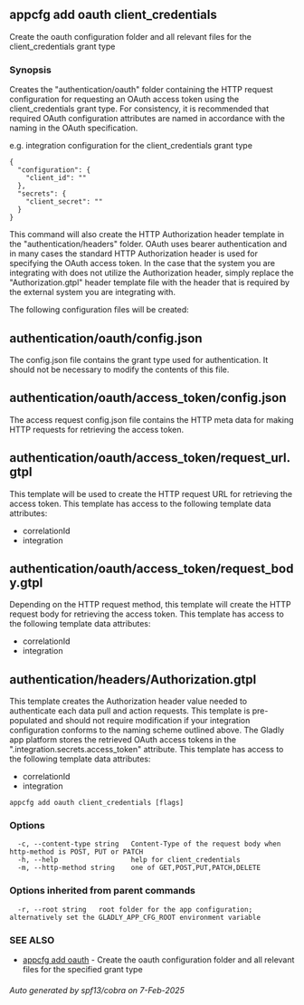 ## appcfg add oauth client_credentials

Create the oauth configuration folder and all relevant files for the client_credentials grant type

### Synopsis

Creates the "authentication/oauth" folder containing the HTTP request configuration
for requesting an OAuth access token using the client_credentials grant type. For
consistency, it is recommended that required OAuth configuration attributes are
named in accordance with the naming in the OAuth specification.

e.g. integration configuration for the client_credentials grant type
```
{
  "configuration": {
    "client_id": ""
  },
  "secrets": {
    "client_secret": ""
  }
}
```

This command will also create the HTTP Authorization header template in the
"authentication/headers" folder. OAuth uses bearer authentication and in many
cases the standard HTTP Authorization header is used for specifying the OAuth
access token. In the case that the system you are integrating with does not
utilize the Authorization header, simply replace the "Authorization.gtpl"
header template file with the header that is required by the external system
you are integrating with.

The following configuration files will be created:

authentication/oauth/config.json
--------------------------------
The config.json file contains the grant type used for authentication. It should
not be necessary to modify the contents of this file.

authentication/oauth/access_token/config.json
---------------------------------------------
The access request config.json file contains the HTTP meta data for making
HTTP requests for retrieving the access token.

authentication/oauth/access_token/request_url.gtpl
--------------------------------------------------
This template will be used to create the HTTP request URL for retrieving the
access token. This template has access to the following template data attributes:

- correlationId
- integration

authentication/oauth/access_token/request_body.gtpl
---------------------------------------------------
Depending on the HTTP request method, this template will create the HTTP request
body for retrieving the access token. This template has access to the following
template data attributes:

- correlationId
- integration

authentication/headers/Authorization.gtpl
-----------------------------------------
This template creates the Authorization header value needed to authenticate each
data pull and action requests. This template is pre-populated and should not
require modification if your integration configuration conforms to the naming
scheme outlined above. The Gladly app platform stores the retrieved OAuth access
tokens in the ".integration.secrets.access_token" attribute. This template has
access to the following template data attributes:

- correlationId
- integration


```
appcfg add oauth client_credentials [flags]
```

### Options

```
  -c, --content-type string   Content-Type of the request body when http-method is POST, PUT or PATCH
  -h, --help                  help for client_credentials
  -m, --http-method string    one of GET,POST,PUT,PATCH,DELETE
```

### Options inherited from parent commands

```
  -r, --root string   root folder for the app configuration; alternatively set the GLADLY_APP_CFG_ROOT environment variable
```

### SEE ALSO

* [appcfg add oauth](appcfg_add_oauth.md)	 - Create the oauth configuration folder and all relevant files for the specified grant type

###### Auto generated by spf13/cobra on 7-Feb-2025
